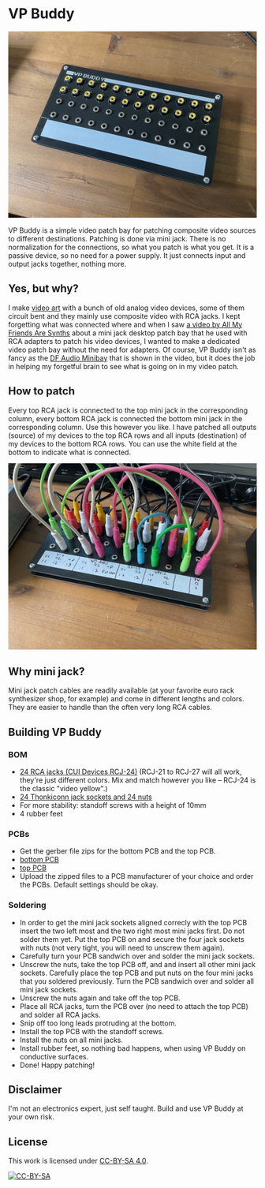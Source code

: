# VP Buddy

![VP Buddy](images/vp_buddy_unpatched.jpg)

VP Buddy is a simple video patch bay for patching composite video sources to different destinations. Patching is done via mini jack. There is no normalization for the connections, so what you patch is what you get. It is a passive device, so no need for a power supply. It just connects input and output jacks together, nothing more.

## Yes, but why?

I make [video art](https://rauschfeld.com) with a bunch of old analog video devices, some of them circuit bent and they mainly use composite video with RCA jacks. I kept forgetting what was connected where and when I saw [a video by All My Friends Are Synths](https://www.youtube.com/watch?v=RH4UdIBQ26o) about a mini jack desktop patch bay that he used with RCA adapters to patch his video devices, I wanted to make a dedicated video patch bay without the need for adapters. Of course, VP Buddy isn't as fancy as the [DF Audio Minibay](https://www.dfaudio.com.au/home) that is shown in the video, but it does the job in helping my forgetful brain to see what is going on in my video patch.

## How to patch

Every top RCA jack is connected to the top mini jack in the corresponding column, every bottom RCA jack is connected the bottom mini jack in the corresponding column. Use this however you like. I have patched all outputs (source) of my devices to the top RCA rows and all inputs (destination) of my devices to the bottom RCA rows. You can use the white field at the bottom to indicate what is connected.

![VP Buddy](images/vp_buddy_patched.jpg)

## Why mini jack?

Mini jack patch cables are readily available (at your favorite euro rack synthesizer shop, for example) and come in different lengths and colors. They are easier to handle than the often very long RCA cables.

## Building VP Buddy

### BOM

- [24 RCA jacks (CUI Devices RCJ-24)](https://www.mouser.com/ProductDetail/490-RCJ-024) (RCJ-21 to RCJ-27 will all work, they're just different colors. Mix and match however you like – RCJ-24 is the classic "video yellow".)
- [24 Thonkiconn jack sockets and 24 nuts](https://www.thonk.co.uk/shop/thonkiconn/)
- For more stability: standoff screws with a height of 10mm
- 4 rubber feet

### PCBs

- Get the gerber file zips for the bottom PCB and the top PCB.
 - [bottom PCB](https://github.com/sarweiler/vp-buddy/releases/latest/download/gerbers_vp_buddy_bottom.zip)
 - [top PCB](https://github.com/sarweiler/vp-buddy/releases/latest/download/gerbers_vp_buddy_top.zip)
- Upload the zipped files to a PCB manufacturer of your choice and order the PCBs. Default settings should be okay.

### Soldering

- In order to get the mini jack sockets aligned correcly with the top PCB insert the two left most and the two right most mini jacks first. Do not solder them yet. Put the top PCB on and secure the four jack sockets with nuts (not very tight, you will need to unscrew them again).
- Carefully turn your PCB sandwich over and solder the mini jack sockets.
- Unscrew the nuts, take the top PCB off, and and insert all other mini jack sockets. Carefully place the top PCB and put nuts on the four mini jacks that you soldered previously. Turn the PCB sandwich over and solder all mini jack sockets.
- Unscrew the nuts again and take off the top PCB.
- Place all RCA jacks, turn the PCB over (no need to attach the top PCB) and solder all RCA jacks.
- Snip off too long leads protruding at the bottom.
- Install the top PCB with the standoff screws.
- Install the nuts on all mini jacks.
- Install rubber feet, so nothing bad happens, when using VP Buddy on conductive surfaces.
- Done! Happy patching!

## Disclaimer

I'm not an electronics expert, just self taught. Build and use VP Buddy at your own risk.


## License

This work is licensed under [CC-BY-SA 4.0](http://creativecommons.org/licenses/by-sa/4.0/).

[![CC-BY-SA](https://i.creativecommons.org/l/by-sa/4.0/88x31.png)](http://creativecommons.org/licenses/by-sa/4.0/)